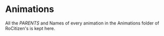 # Animations
All the *PARENTS* and Names of every animation in the Animations folder of RoCitizen's is kept here. 
